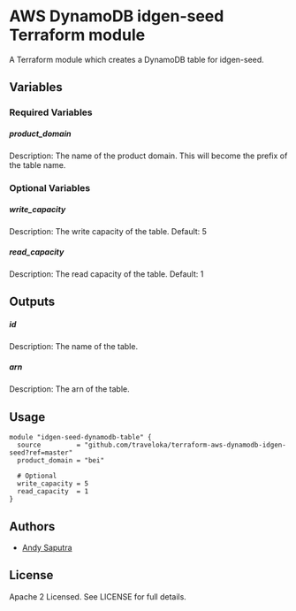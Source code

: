AWS DynamoDB idgen-seed Terraform module
========================================
A Terraform module which creates a DynamoDB table for idgen-seed.

Variables
---------

### Required Variables

##### product_domain
Description: The name of the product domain. This will become the prefix of the table name.

### Optional Variables

##### write_capacity
Description: The write capacity of the table.
Default: 5

##### read_capacity
Description: The read capacity of the table.
Default: 1

Outputs
---------

##### id
Description: The name of the table.

##### arn
Description: The arn of the table.

Usage
-----

```hcl
module "idgen-seed-dynamodb-table" {
  source         = "github.com/traveloka/terraform-aws-dynamodb-idgen-seed?ref=master"
  product_domain = "bei"

  # Optional
  write_capacity = 5
  read_capacity  = 1
}
```

Authors
-------

- [Andy Saputra](https://github.com/andysaputra)

License
-------

Apache 2 Licensed. See LICENSE for full details.
